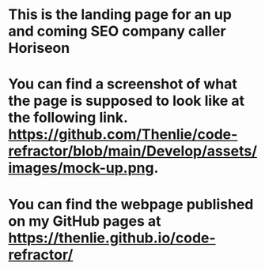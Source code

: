 # This is the landing page for an up and coming SEO company caller Horiseon

# You can find a screenshot of what the page is supposed to look like at the following link. https://github.com/Thenlie/code-refractor/blob/main/Develop/assets/images/mock-up.png. 

# You can find the webpage published on my GitHub pages at https://thenlie.github.io/code-refractor/

